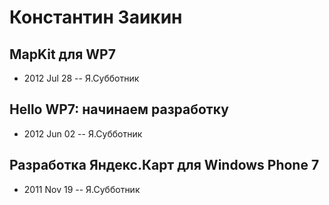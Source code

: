 # Константин Заикин

## MapKit для WP7 
- 2012 Jul 28 -- Я.Субботник    
## Hello WP7: начинаем разработку
- 2012 Jun 02 -- Я.Субботник    
## Разработка Яндекс.Карт для Windows Phone 7
- 2011 Nov 19 -- Я.Субботник    
